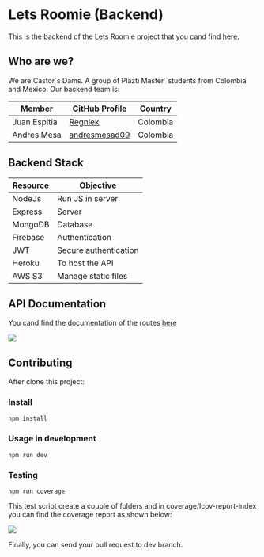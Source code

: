 # Lets Roomie (Backend)

This is the backend of the Lets Roomie project that you cand find [here.](https://github.com/Yuliana-Team-Project-PM)

## Who are we?

We are Castor´s Dams. A group of Plazti Master´ students from Colombia and Mexico. Our backend team is: 

Member  | GitHub Profile | Country
------------- | ------------- | ---------------
Juan Espitia  | [Regniek](https://github.com/Regniek) | Colombia
Andres Mesa  | [andresmesad09](https://github.com/andresmesad09) | Colombia

## Backend Stack
Resource  | Objective
------------- | -------------
NodeJs  | Run JS in server
Express  | Server
MongoDB | Database
Firebase | Authentication
JWT | Secure authentication
Heroku | To host the API
AWS S3 | Manage static files

## API Documentation

You cand find the documentation of the routes [here](https://api-letsroomie.herokuapp.com/api-docs/)

[![](Api-Docs)](https://letsroomie.s3.us-east-2.amazonaws.com/apiDocs-1601835682202.png)

## Contributing
After clone this project: 

###  Install
`npm install`

### Usage in development
`npm run dev`

### Testing
`npm run coverage`

This test script create a couple of folders and in coverage/lcov-report-index you can find the coverage report as shown below:

[![](Coverage-report)](https://letsroomie.s3.us-east-2.amazonaws.com/coverageReport-1601835805788.png)

Finally, you can send your pull request to dev branch.